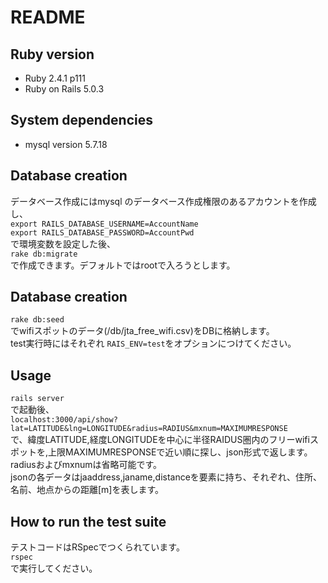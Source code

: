 # README


## Ruby version
* Ruby 2.4.1 p111
* Ruby on Rails 5.0.3

## System dependencies
* mysql version 5.7.18

## Database creation
データベース作成にはmysql のデータベース作成権限のあるアカウントを作成し、  
`export RAILS_DATABASE_USERNAME=AccountName`  
`export RAILS_DATABASE_PASSWORD=AccountPwd`  
で環境変数を設定した後、  
`rake db:migrate`  
で作成できます。デフォルトではrootで入ろうとします。  

## Database creation
`rake db:seed`  
でwifiスポットのデータ(/db/jta_free_wifi.csv)をDBに格納します。  
test実行時にはそれぞれ `RAIS_ENV=test`をオプションにつけてください。  

## Usage
`rails server`  
で起動後、  
`localhost:3000/api/show?lat=LATITUDE&lng=LONGITUDE&radius=RADIUS&mxnum=MAXIMUMRESPONSE`  
で、緯度LATITUDE,経度LONGITUDEを中心に半径RAIDUS圏内のフリーwifiスポットを,上限MAXIMUMRESPONSEで近い順に探し、json形式で返します。  
radiusおよびmxnumは省略可能です。  
jsonの各データはjaaddress,janame,distanceを要素に持ち、それぞれ、住所、名前、地点からの距離[m]を表します。  

## How to run the test suite
テストコードはRSpecでつくられています。  
`rspec`  
で実行してください。  

